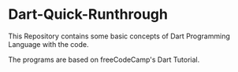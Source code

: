 # Dart-Quick-Runthrough
This Repository contains some basic concepts  of Dart Programming Language with the code.

The programs are based on freeCodeCamp's Dart Tutorial.
